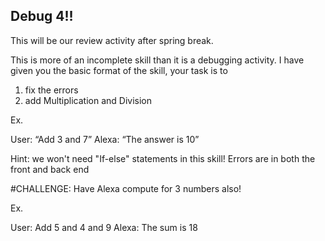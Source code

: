 ## Debug 4!! 

This will be our review activity after spring break. 

This is more of an incomplete skill than it is a debugging activity. I have given you the basic format of the skill, your task is to
1. fix the errors 
2. add Multiplication and Division 

Ex. 

User: “Add 3 and 7”
Alexa: “The answer is 10”


Hint: we won't need "If-else" statements in this skill! 
      Errors are in both the front and back end 

#CHALLENGE: Have Alexa compute for 3 numbers also!

Ex. 

User: Add 5 and 4 and 9 
Alexa: The sum is 18
